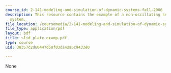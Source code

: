 ```yaml
---
course_id: 2-141-modeling-and-simulation-of-dynamic-systems-fall-2006
description: This resource contains the example of a non-oscillating second-order
  system.
file_location: /coursemedia/2-141-modeling-and-simulation-of-dynamic-systems-fall-2006/38357c2d60447d50f03da42a6c9433e0_slid_plate_examp.pdf
file_type: application/pdf
layout: pdf
title: slid_plate_examp.pdf
type: course
uid: 38357c2d60447d50f03da42a6c9433e0

---
```

None